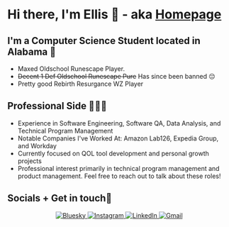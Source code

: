 # Hi there, I'm Ellis 🥳 - aka [Homepage][website]

## I'm a Computer Science Student located in Alabama 🤠

- Maxed Oldschool Runescape Player.
- ~~Decent 1 Def Oldschool Runescape Pure~~ Has since been banned 😔
- Pretty good Rebirth Resurgance WZ Player

## Professional Side 👨🏽‍💻

- Experience in Software Engineering, Software QA, Data Analysis, and Technical Program Management
- Notable Companies I've Worked At: Amazon Lab126, Expedia Group, and Workday
- Currently focused on QOL tool development and personal growth projects
- Professional interest primarily in technical program management and product management. Feel free to reach out to talk about these roles!

## Socials + Get in touch📱

<div align="center">
  <a href="https://bsky.app/profile/ellisalcantara.com">
    <img src="https://img.shields.io/badge/Bluesky-0285FF?logo=bluesky&logoColor=fff" alt="Bluesky">
  </a>
  <a href="https://www.instagram.com/rs.ellis/">
    <img src="https://img.shields.io/badge/Instagram-%23E4405F.svg?logo=Instagram&logoColor=white" alt="Instagram">
  </a>
  <a href="https://www.linkedin.com/in/ellis-alcantara/">
    <img src="https://custom-icon-badges.demolab.com/badge/LinkedIn-0A66C2?logo=linkedin-white&logoColor=fff" alt="LinkedIn">
  </a>
  <a href="mailto:ellisalcantara@gmail.com">
    <img src="https://img.shields.io/badge/Gmail-D14836?logo=gmail&logoColor=white" alt="Gmail">
  </a>
</div>

[website]: https://www.ellisalcantara.com/
